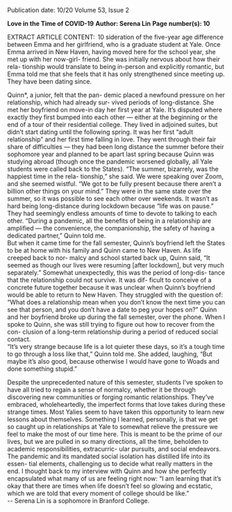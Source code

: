 Publication date: 10/20
Volume 53, Issue 2

**Love in the Time of COVID-19**
**Author: Serena Lin**
**Page number(s): 10**

EXTRACT ARTICLE CONTENT:
 10
sideration of the five-year age difference between Emma 
and her girlfriend, who is a graduate student at Yale. 
Once Emma arrived in New Haven, having moved 
here for the school year, she met up with her now-girl-
friend. She was initially nervous about how their rela-
tionship would translate to being in-person and explicitly 
romantic, but Emma told me that she feels that it has only 
strengthened since meeting up.  They have been dating 
since. 


Quinn*, a junior, felt that the pan-
demic placed a newfound pressure on 
her relationship, which had already sur-
vived periods of long-distance. 
She met her boyfriend on move-in day 
her first year at Yale. It’s disputed where 
exactly they first bumped into each other 
— either at the beginning or the end of 
a tour of their residential college. They 
lived in adjoined suites, but didn’t start 
dating until the following spring. It was her first “adult 
relationship” and her first time falling in love. They went 
through their fair share of difficulties — they had been 
long distance the summer before their sophomore year 
and planned to be apart last spring because Quinn was 
studying abroad (though once the pandemic worsened 
globally, all Yale students were called back to the States). 
“The summer, bizarrely, was the happiest time in the rela-
tionship,” she said. We were speaking over Zoom, and she 
seemed wistful. “We got to be fully present because there 
aren’t a billion other things on your mind.” 
They were in the same state over the summer, so it was 
possible to see each other over weekends. It wasn’t as hard 
being long-distance during lockdown because “life was on 
pause.” They had seemingly endless amounts of time to 
devote to talking to each other.  “During a pandemic, all 
the benefits of being in a relationship are amplified — the 
convenience, the companionship, the safety of having a 
dedicated partner,” Quinn told me.  
But when it came time for the fall semester, Quinn’s 
boyfriend left the States to be at home with his family and 
Quinn came to New Haven. As life creeped back to nor-
malcy and school started back up, Quinn said, “It seemed 
as though our lives were resuming [after lockdown], but 
very much separately.” 
Somewhat unexpectedly, this was the period of long-dis-
tance that the relationship could not survive. It was dif-
ficult to conceive of a concrete future together because 
it was unclear when Quinn’s boyfriend would be able to 
return to New Haven. They struggled with the question 
of: “What does a relationship mean when you don’t know 
the next time you can see that person, and you don’t have 
a date to peg your hopes on?” 
Quinn and her boyfriend broke up during the fall 
semester, over the phone. When I spoke to Quinn, she 
was still trying to figure out how to recover from the con-
clusion of a long-term relationship during a period of 
reduced social contact.   
“It’s very strange because life is a lot quieter these days, 
so it’s a tough time to go through a loss like that,” Quinn 
told me. She added, laughing, “But maybe 
it’s also good, because otherwise I would 
have gone to Woads and done something 
stupid.” 

Despite the unprecedented nature of this 
semester, students I’ve spoken to have all 
tried to regain a sense of normalcy, whether 
it be through discovering new communities 
or forging romantic relationships.  They’ve 
embraced, wholeheartedly, the imperfect 
forms that love takes during these strange 
times. Most Yalies seem to have taken this opportunity to 
learn new lessons about themselves. Something I learned, 
personally, is that we get so caught up in relationships at 
Yale to somewhat relieve the pressure we feel to make the 
most of our time here. This is meant to be the prime of 
our lives, but we are pulled in so many directions, all the 
time, beholden to academic responsibilities, extracurric-
ular pursuits, and social endeavors. The pandemic and its 
mandated social isolation has distilled life into its essen-
tial elements, challenging us to decide what really matters 
in the end. 
I thought back to my interview with Quinn and how 
she perfectly encapsulated what many of us are feeling 
right now: “I am learning that it’s okay that there are times 
when life doesn’t feel so glowing and ecstatic, which we 
are told that every moment of college should be like.”  
-- Serena Lin is a sophomore in Branford College.